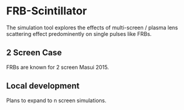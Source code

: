 # FRB-Scintillator
The simulation tool explores the effects of multi-screen / plasma lens scattering effect predominently on single pulses like FRBs.

## 2 Screen Case
FRBs are known for 2 screen Masui 2015. 

## Local development 
Plans to expand to n screen simulations.